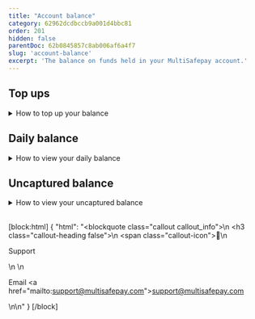 ```yaml
---
title: "Account balance"
category: 62962dcdbccb9a001d4bbc81
order: 201
hidden: false
parentDoc: 62b0845857c8ab006af6a4f7
slug: 'account-balance'
excerpt: 'The balance on funds held in your MultiSafepay account.'
---
```


## Top ups

<details id="how-to-top-up-your-balance">
<summary>How to top up your balance</summary>
<br>

To add funds to your balance, follow these steps:

1. Sign in to your [MultiSafepay dashboard](https://merchant.multisafepay.com).
2. Go to **Finance** > **Fund account**.
3. Select the:
    - Currency and amount you want to add to your balance
    - Payment method you want to use for the transaction
4. Click **Send**.

</details>

## Daily balance

<details id="how-to-view-your-daily-balance">
<summary>How to view your daily balance</summary>
<br>

To view your daily balance in your [MultiSafepay dashboard](https://merchant.multisafepay.com), go to **Finance** > **Daily balance**.

There you can see your:

- Balance and closing balance date
- Bank description
- IBAN and Swift
- Payout amounts and payouts sent to the bank
- Transactions and statuses
- Uncleared balance (if activated, see below)

</details>

## Uncaptured balance

<details id="how-to-view-your-uncaptured-balance">
<summary>How to view your uncaptured balance</summary>
<br>

You can set your daily balance report to include the balance of uncleared transactions. This is particularly useful if you offer [pay later](/pay-later/) and/or [credit card](/credit-debit-cards/) payment methods. 

To activate this feature in your daily balance report, email a request to <sales@multisafepay.com>

</details>
<br>

[block:html]
{
  "html": "<blockquote class=\"callout callout_info\">\n    <h3 class=\"callout-heading false\">\n        <span class=\"callout-icon\">💬</span>\n        <p>Support</p>\n    </h3>\n    <p>Email <a href=\"mailto:support@multisafepay.com\">support@multisafepay.com</a></p>\n</blockquote>\n"
}
[/block]